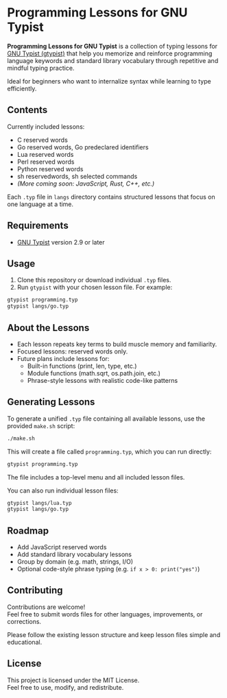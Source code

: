 # Programming Lessons for GNU Typist

**Programming Lessons for GNU Typist** is a collection of typing lessons for
[GNU Typist (gtypist)](https://www.gnu.org/software/gtypist/) that help you
memorize and reinforce programming language keywords and standard library
vocabulary through repetitive and mindful typing practice.

Ideal for beginners who want to internalize syntax while learning to type
efficiently.

## Contents

Currently included lessons:

- C reserved words
- Go reserved words, Go predeclared identifiers
- Lua reserved words
- Perl reserved words
- Python reserved words
- sh reservedwords, sh selected commands
- *(More coming soon: JavaScript, Rust, C++, etc.)*

Each `.typ` file in `langs` directory contains structured lessons that focus
on one language at a time.

## Requirements

- [GNU Typist](https://www.gnu.org/software/gtypist/) version 2.9 or later  

## Usage

1. Clone this repository or download individual `.typ` files.
2. Run `gtypist` with your chosen lesson file. For example:

```sh
gtypist programming.typ
gtypist langs/go.typ
```

## About the Lessons

- Each lesson repeats key terms to build muscle memory and familiarity.
- Focused lessons: reserved words only.
- Future plans include lessons for:
    * Built-in functions (print, len, type, etc.)
    * Module functions (math.sqrt, os.path.join, etc.)
    * Phrase-style lessons with realistic code-like patterns

## Generating Lessons

To generate a unified `.typ` file containing all available lessons, use the
provided `make.sh` script:

```sh
./make.sh
```

This will create a file called `programming.typ`, which you can run directly:

```sh
gtypist programming.typ
```

The file includes a top-level menu and all included lesson files.

You can also run individual lesson files:

```sh
gtypist langs/lua.typ
gtypist langs/go.typ
```

## Roadmap

- Add JavaScript reserved words
- Add standard library vocabulary lessons
- Group by domain (e.g. math, strings, I/O)
- Optional code-style phrase typing (e.g. `if x > 0: print("yes")`)

## Contributing

Contributions are welcome!  
Feel free to submit words files for other languages, improvements, or
corrections.

Please follow the existing lesson structure and keep lesson files simple and
educational.

## License

This project is licensed under the MIT License.  
Feel free to use, modify, and redistribute.
